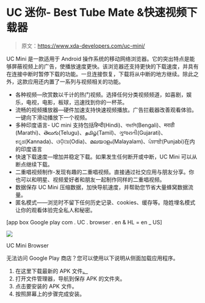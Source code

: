 # UC 迷你- Best Tube Mate &快速视频下载器

> 原文：<https://www.xda-developers.com/uc-mini/>

UC Mini 是一款适用于 Android 操作系统的移动网络浏览器。它的突出特点是能够屏蔽视频上的广告，使播放速度更快。该浏览器还支持更快的下载速度，并具有在连接中断时暂停下载的功能。一旦连接恢复，下载将从中断的地方继续。除此之外，这款应用还内置了一系列与视频相关的功能。

*   各种视频—欣赏数以千计的热门视频。选择任何分类视频频道，如喜剧，娱乐，电视，电影，板球，迅速找到你的一杯茶。
*   流畅的视频播放器—硬件加速支持快速视频播放。广告拦截器改善观看体验。一键向下滑动播放下一个视频。
*   多种印度语言- UC mini 支持包括हिन्दी(Hindi)、বাঙালি(Bengali)、मराठी (Marathi)、తెలుగు(Telugu)、தமிழ்(Tamil)、ગુજરાતી(Gujarati)、ಕನ್ನಡ(Kannada)、ଓଡ଼ିଆ(Odia)、മലയാളം(Malayalam)、ਪੰਜਾਬੀ(Punjabi)在内的印度语言
*   快速下载速度—增加并稳定下载。如果发生任何断开或中断，UC Mini 可以从断点继续下载。
*   二重唱视频制作-发现有趣的二重唱视频。直接通过社交应用与朋友分享。你也可以和明星、视频爱好者和朋友一起制作同样的二重唱视频。
*   数据保存 UC Mini 压缩数据，加快导航速度，并帮助您节省大量蜂窝数据流量。
*   匿名模式——浏览时不留下任何历史记录、cookies、缓存等。隐姓埋名模式让你的观看体验完全私人和秘密。

[app box Google play com . UC . browser . en & HL = en _ US]

 <picture>![](img/6ee382dcfe82b738a8d922deeb1f527e.png)</picture> 

UC Mini Browser

无法访问 Google Play 商店？您可以使用以下说明从侧面加载应用程序。

1.  在这里下载最新的 APK 文件[。](https://www.apkmirror.com/apk/ucweb-singapore-pte-ltd/uc-mini/)
2.  打开文件管理器，导航到保存 APK 的文件夹。
3.  点击要安装的 APK 文件。
4.  按照屏幕上的步骤完成安装。
